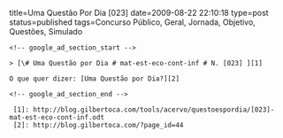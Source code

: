 title=Uma Questão Por Dia [023] 
date=2009-08-22 22:10:18
type=post
status=published
tags=Concurso Público, Geral, Jornada, Objetivo, Questões, Simulado
~~~~~~
<!-- google_ad_section_start -->

> [\# Uma Questão por Dia # mat-est-eco-cont-inf # N. [023] ][1]

O que quer dizer: [Uma Questão por Dia?][2]

<!-- google_ad_section_end -->

 [1]: http://blog.gilbertoca.com/tools/acervo/questoespordia/[023]-mat-est-eco-cont-inf.odt
 [2]: http://blog.gilbertoca.com/?page_id=44